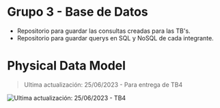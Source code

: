 # Grupo 3 - Base de Datos

- Repositorio para guardar las consultas creadas para las TB's.
- Repositorio para guardar querys en SQL y NoSQL de cada integrante.

# Physical Data Model

> Ultima actualización: 25/06/2023 - Para entrega de TB4

![Ultima actualización: 25/06/2023 - TB4](https://i.ibb.co/1r3gMQz/TB4-Wolex-Diagram.png)
